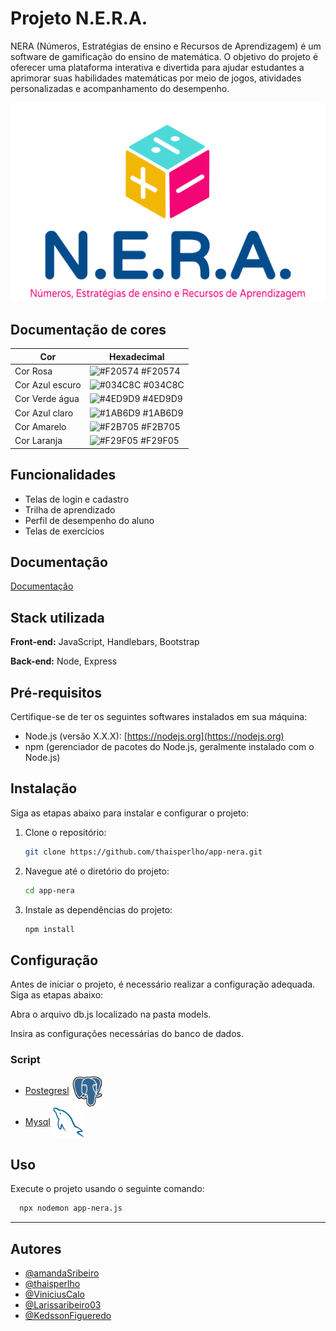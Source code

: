 
# Projeto N.E.R.A.

NERA (Números, Estratégias de ensino e Recursos de Aprendizagem) é um software de gamificação do ensino de matemática. O objetivo do projeto é oferecer uma plataforma interativa e divertida para ajudar estudantes a aprimorar suas habilidades matemáticas por meio de jogos, atividades personalizadas e acompanhamento do desempenho.


<p align="center">
  <a href="/"><img src="./public/img/logoneraMinimizado.png" alt="NERA Logo"></a>
</p>

## Documentação de cores

| Cor               | Hexadecimal                                                |
| ----------------- | ---------------------------------------------------------------- |
| Cor Rosa      | ![#F20574](https://via.placeholder.com/10/F20574?text=+) #F20574 |
| Cor Azul escuro       | ![#034C8C](https://via.placeholder.com/10/034C8C?text=+) #034C8C |
| Cor Verde água       | ![#4ED9D9](https://via.placeholder.com/10/4ED9D9?text=+)  #4ED9D9 |
| Cor Azul claro      | ![ #1AB6D9](https://via.placeholder.com/10/1AB6D9?text=+)  #1AB6D9 |
| Cor Amarelo     | ![ #F2B705](https://via.placeholder.com/10/F2B705?text=+)  #F2B705 |
| Cor Laranja     | ![ #F29F05](https://via.placeholder.com/10/F29F05?text=+)  #F29F05 |

## Funcionalidades

- Telas de login e cadastro
- Trilha de aprendizado
- Perfil de desempenho do aluno
- Telas de exercícios


## Documentação

[Documentação](https://link-da-documentação)


## Stack utilizada

**Front-end:** JavaScript, Handlebars, Bootstrap

**Back-end:** Node, Express


## Pré-requisitos

Certifique-se de ter os seguintes softwares instalados em sua máquina:

- Node.js (versão X.X.X): [https://nodejs.org](https://nodejs.org)
- npm (gerenciador de pacotes do Node.js, geralmente instalado com o Node.js)

## Instalação
Siga as etapas abaixo para instalar e configurar o projeto:

1. Clone o repositório:

    ```bash
    git clone https://github.com/thaisperlho/app-nera.git
    ```

2. Navegue até o diretório do projeto:

    ```bash
    cd app-nera
    ```

3. Instale as dependências do projeto:

    ```bash
    npm install 
    ```

## Configuração

Antes de iniciar o projeto, é necessário realizar a configuração adequada. Siga as etapas abaixo:

Abra o arquivo db.js localizado na pasta models.

Insira as configurações necessárias do banco de dados.

### Script
- [Postegresl](./script/PostgreSQL.sql) <img align="center" alt="Postegresl" height="50" width="50" src="./public/img/postgresql-original.svg">
- [Mysql](./script/MySQL.sql) <img align="center" alt="Mysql" height="50" width="50" src="./public/img/mysql-original.svg">
    

## Uso
Execute o projeto usando o seguinte comando:

```bash
  npx nodemon app-nera.js
```

---
## Autores

- [@amandaSribeiro](https://github.com/amandaSribeiro)
- [@thaisperlho](https://github.com/thaisperlho)
- [@ViniciusCalo](https://github.com/ViniciusCalo)
- [@Larissaribeiro03](https://github.com/Larissaribeiro03)
- [@KedssonFigueredo](https://github.com/KedssonFigueredo)


